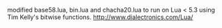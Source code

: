 
modified base58.lua, bin.lua and chacha20.lua to run on Lua < 5.3
using Tim Kelly's bitwise functions. http://www.dialectronics.com/Lua/

